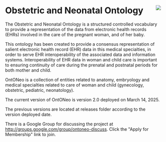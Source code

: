 # Obstetric and Neonatal Ontology <img class=wp-image-96 align=right src="https://github.com/ffarinel/Ontoneo/blob/master/ontoneo_transparent.png"/>

The Obstetric and Neonatal Ontology is a structured controlled vocabulary to provide a representation of the data from electronic health records (EHRs) involved in the care of the pregnant woman, and of her baby.

This ontology has been created to provide a consensus representation of salient electronic health record (EHR) data in this medical specialties, in order to serve EHR interoperability of the associated data and information systems. Interoperability of EHR data in woman and child care is important to ensuring continuity of care during the prenatal and postnatal periods for both mother and child.

OntONeo is a collection of entities related to anatomy, embryology and medical specialties related to care of woman and child (gynecology, obstetric, pediatric, neonatology).

The current version of OntONeo is version 2.0 deployed on  March 14, 2025. 

The previous versions are located at releases folder according to the version deployed date.

There is a Google Group for discussing the project at http://groups.google.com/group/ontoneo-discuss. Click the "Apply for Membership" link to join.
